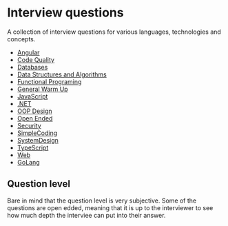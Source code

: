 # Interview questions

A collection of interview questions for various languages, technologies and concepts.

- [Angular](./questions/Angular.md)
- [Code Quality](./questions/CodeQuality.md)
- [Databases](./questions/Databases.md)
- [Data Structures and Algorithms](./questions/DataStructuresAndAlgos.md)
- [Functional Programing](./questions/FPDesign.md)
- [General Warm Up](./questions/GeneralWarmUp.md)
- [JavaScript](./questions/JavaScript.md)
- [.NET](./questions/DotNet.md)
- [OOP Design](./questions/OOPDesign.md)
- [Open Ended](./questions/OpenEnded.md)
- [Security](./questions/Security.md)
- [SimpleCoding](./questions/SimpleCoding.md)
- [SystemDesign](./questions/SystemDesign.md)
- [TypeScript](./questions/TypeScript.md)
- [Web](./questions/Web.md)
- [GoLang](./questions/GoLang.md)

## Question level

Bare in mind that the question level is very subjective. Some of the questions are open edded, meaning that it is up to the interviewer to see how much depth the interviee can put into their answer.
